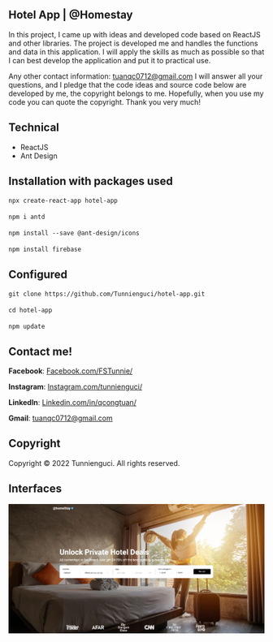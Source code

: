 ## Hotel App | @Homestay

In this project, I came up with ideas and developed code based on ReactJS and other libraries. The project is developed me and handles the functions and data in this application. I will apply the skills as much as possible so that I can best develop the application and put it to practical use.

Any other contact information: tuanqc0712@gmail.com
I will answer all your questions, and I pledge that the code ideas and source code below are developed by me, the copyright belongs to me. Hopefully, when you use my code you can quote the copyright. Thank you very much!


## Technical
- ReactJS
- Ant Design


## Installation with packages used

    npx create-react-app hotel-app

    npm i antd

    npm install --save @ant-design/icons

    npm install firebase


## Configured

    git clone https://github.com/Tunnienguci/hotel-app.git

    cd hotel-app

    npm update

## Contact me!

**Facebook**: [Facebook.com/FSTunnie/](https://www.facebook.com/FSTunnie/)

**Instagram**: [Instagram.com/tunnienguci/](https://www.instagram.com/tunnienguci/)

**LinkedIn**: [Linkedin.com/in/qcongtuan/](https://www.linkedin.com/in/qcongtuan/)

**Gmail**: [tuanqc0712@gmail.com](tuanqc0712@gmail.com)

## Copyright
Copyright © 2022 Tunnienguci. All rights reserved.

## Interfaces
<img src="/Capture.PNG">
